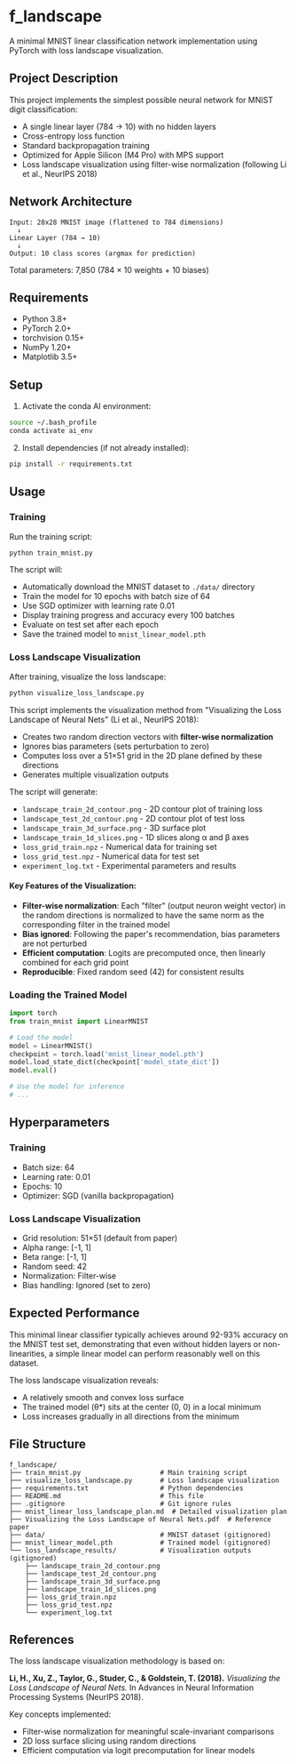 # f_landscape

A minimal MNIST linear classification network implementation using PyTorch with loss landscape visualization.

## Project Description

This project implements the simplest possible neural network for MNIST digit classification:
- A single linear layer (784 → 10) with no hidden layers
- Cross-entropy loss function
- Standard backpropagation training
- Optimized for Apple Silicon (M4 Pro) with MPS support
- Loss landscape visualization using filter-wise normalization (following Li et al., NeurIPS 2018)

## Network Architecture

```
Input: 28x28 MNIST image (flattened to 784 dimensions)
  ↓
Linear Layer (784 → 10)
  ↓
Output: 10 class scores (argmax for prediction)
```

Total parameters: 7,850 (784 × 10 weights + 10 biases)

## Requirements

- Python 3.8+
- PyTorch 2.0+
- torchvision 0.15+
- NumPy 1.20+
- Matplotlib 3.5+

## Setup

1. Activate the conda AI environment:
```bash
source ~/.bash_profile
conda activate ai_env
```

2. Install dependencies (if not already installed):
```bash
pip install -r requirements.txt
```

## Usage

### Training

Run the training script:
```bash
python train_mnist.py
```

The script will:
- Automatically download the MNIST dataset to `./data/` directory
- Train the model for 10 epochs with batch size of 64
- Use SGD optimizer with learning rate 0.01
- Display training progress and accuracy every 100 batches
- Evaluate on test set after each epoch
- Save the trained model to `mnist_linear_model.pth`

### Loss Landscape Visualization

After training, visualize the loss landscape:
```bash
python visualize_loss_landscape.py
```

This script implements the visualization method from "Visualizing the Loss Landscape of Neural Nets" (Li et al., NeurIPS 2018):
- Creates two random direction vectors with **filter-wise normalization**
- Ignores bias parameters (sets perturbation to zero)
- Computes loss over a 51×51 grid in the 2D plane defined by these directions
- Generates multiple visualization outputs

The script will generate:
- `landscape_train_2d_contour.png` - 2D contour plot of training loss
- `landscape_test_2d_contour.png` - 2D contour plot of test loss
- `landscape_train_3d_surface.png` - 3D surface plot
- `landscape_train_1d_slices.png` - 1D slices along α and β axes
- `loss_grid_train.npz` - Numerical data for training set
- `loss_grid_test.npz` - Numerical data for test set
- `experiment_log.txt` - Experimental parameters and results

#### Key Features of the Visualization:
- **Filter-wise normalization**: Each "filter" (output neuron weight vector) in the random directions is normalized to have the same norm as the corresponding filter in the trained model
- **Bias ignored**: Following the paper's recommendation, bias parameters are not perturbed
- **Efficient computation**: Logits are precomputed once, then linearly combined for each grid point
- **Reproducible**: Fixed random seed (42) for consistent results

### Loading the Trained Model

```python
import torch
from train_mnist import LinearMNIST

# Load the model
model = LinearMNIST()
checkpoint = torch.load('mnist_linear_model.pth')
model.load_state_dict(checkpoint['model_state_dict'])
model.eval()

# Use the model for inference
# ...
```

## Hyperparameters

### Training
- Batch size: 64
- Learning rate: 0.01
- Epochs: 10
- Optimizer: SGD (vanilla backpropagation)

### Loss Landscape Visualization
- Grid resolution: 51×51 (default from paper)
- Alpha range: [-1, 1]
- Beta range: [-1, 1]
- Random seed: 42
- Normalization: Filter-wise
- Bias handling: Ignored (set to zero)

## Expected Performance

This minimal linear classifier typically achieves around 92-93% accuracy on the MNIST test set, demonstrating that even without hidden layers or non-linearities, a simple linear model can perform reasonably well on this dataset.

The loss landscape visualization reveals:
- A relatively smooth and convex loss surface
- The trained model (θ*) sits at the center (0, 0) in a local minimum
- Loss increases gradually in all directions from the minimum

## File Structure

```
f_landscape/
├── train_mnist.py                    # Main training script
├── visualize_loss_landscape.py       # Loss landscape visualization
├── requirements.txt                  # Python dependencies
├── README.md                         # This file
├── .gitignore                        # Git ignore rules
├── mnist_linear_loss_landscape_plan.md  # Detailed visualization plan
├── Visualizing the Loss Landscape of Neural Nets.pdf  # Reference paper
├── data/                             # MNIST dataset (gitignored)
├── mnist_linear_model.pth            # Trained model (gitignored)
└── loss_landscape_results/           # Visualization outputs (gitignored)
    ├── landscape_train_2d_contour.png
    ├── landscape_test_2d_contour.png
    ├── landscape_train_3d_surface.png
    ├── landscape_train_1d_slices.png
    ├── loss_grid_train.npz
    ├── loss_grid_test.npz
    └── experiment_log.txt
```

## References

The loss landscape visualization methodology is based on:

**Li, H., Xu, Z., Taylor, G., Studer, C., & Goldstein, T. (2018).** *Visualizing the Loss Landscape of Neural Nets.* In Advances in Neural Information Processing Systems (NeurIPS 2018).

Key concepts implemented:
- Filter-wise normalization for meaningful scale-invariant comparisons
- 2D loss surface slicing using random directions
- Efficient computation via logit precomputation for linear models
